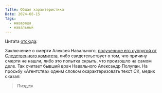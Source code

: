 ```yaml
---
Title: Общая характеристика
Date: 2024-08-15
Tags:
  - нашараша
  - навальный
---
```


Цитата [отсюда](https://t.me/agentstvonews/6983):

Заключение о смерти Алексея Навального, [полученное его супругой от Следственного комитета][link], либо свидетельствует о том, что причину смерти не нашли, либо это попытка скрыть, что произошло на самом деле. Так считает бывший врач Навального Александр Полупан. На просьбу «Агентства» одним словом охарактеризовать текст СК, медик сказал:

> Пиздеж

[link]: https://www.youtube.com/watch?v=lFEBD0MJPn4
